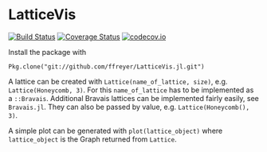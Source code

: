 # LatticeVis

[![Build Status](https://travis-ci.org/ffreyer/LatticeVis.jl.svg?branch=master)](https://travis-ci.org/ffreyer/LatticeVis.jl)
[![Coverage Status](https://coveralls.io/repos/ffreyer/LatticeVis.jl/badge.svg?branch=master&service=github)](https://coveralls.io/github/ffreyer/LatticeVis.jl?branch=master)
[![codecov.io](http://codecov.io/github/ffreyer/LatticeVis.jl/coverage.svg?branch=master)](http://codecov.io/github/ffreyer/LatticeVis.jl?branch=master)

Install the package with

    Pkg.clone("git://github.com/ffreyer/LatticeVis.jl.git")

A lattice can be created with `Lattice(name_of_lattice, size)`, e.g. `Lattice(Honeycomb, 3)`. For this `name_of_lattice` has to be implemented as a
`::Bravais`. Additional Bravais lattices can be implemented fairly easily, see
`Bravais.jl`. They can also be passed by value, e.g. `Lattice(Honeycomb(), 3)`.

A simple plot can be generated with `plot(lattice_object)` where `lattice_object` is the Graph returned from `Lattice`.
